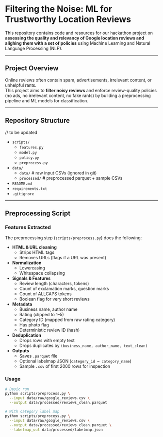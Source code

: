 # Filtering the Noise: ML for Trustworthy Location Reviews

This repository contains code and resources for our hackathon project on **assessing the quality and relevancy of Google location reviews and alighing them with a set of policies** using Machine Learning and Natural Language Processing (NLP).

---

## Project Overview
Online reviews often contain spam, advertisements, irrelevant content, or unhelpful rants.  
This project aims to **filter noisy reviews** and enforce review-quality policies (no ads, no irrelevant content, no fake rants) by building a preprocessing pipeline and ML models for classification.

---

## Repository Structure

// to be updated

- `scripts/`
  - `features.py`
  - `model.py`
  - `policy.py`
  - `preprocess.py`
- `data/`   
  - `data/`          # raw input CSVs (ignored in git)
  - `processed/`    # preprocessed parquet + sample CSVs
- `README.md`
- `requirements.txt`
- `.gitignore`

---

## Preprocessing Script

### Features Extracted
The preprocessing step (`scripts/preprocess.py`) does the following:

- **HTML & URL cleaning**
  - Strips HTML tags
  - Removes URLs (flags if a URL was present)
- **Normalization**
  - Lowercasing
  - Whitespace collapsing
- **Signals & Features**
  - Review length (characters, tokens)
  - Count of exclamation marks, question marks
  - Count of ALLCAPS tokens
  - Boolean flag for very short reviews
- **Metadata**
  - Business name, author name
  - Rating (clipped to 1–5)
  - Category ID (mapped from raw rating category)
  - Has photo flag
  - Deterministic review ID (hash)
- **Deduplication**
  - Drops rows with empty text
  - Drops duplicates by `(business_name, author_name, text_clean)`
- **Outputs**
  - Saves `.parquet` file
  - Optional labelmap JSON (`category_id ↔ category_name`)
  - Sample `.csv` of first 2000 rows for inspection

### Usage

```bash
# Basic run
python scripts/preprocess.py \
  --input data/raw/google_reviews.csv \
  --output data/processed/reviews_clean.parquet

# With category label map
python scripts/preprocess.py \
  --input data/raw/google_reviews.csv \
  --output data/processed/reviews_clean.parquet \
  --labelmap_out data/processed/labelmap.json
